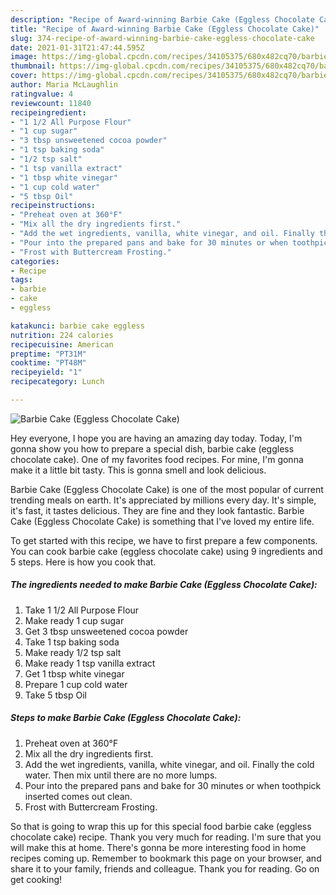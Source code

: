 ```yaml
---
description: "Recipe of Award-winning Barbie Cake (Eggless Chocolate Cake)"
title: "Recipe of Award-winning Barbie Cake (Eggless Chocolate Cake)"
slug: 374-recipe-of-award-winning-barbie-cake-eggless-chocolate-cake
date: 2021-01-31T21:47:44.595Z
image: https://img-global.cpcdn.com/recipes/34105375/680x482cq70/barbie-cake-eggless-chocolate-cake-recipe-main-photo.jpg
thumbnail: https://img-global.cpcdn.com/recipes/34105375/680x482cq70/barbie-cake-eggless-chocolate-cake-recipe-main-photo.jpg
cover: https://img-global.cpcdn.com/recipes/34105375/680x482cq70/barbie-cake-eggless-chocolate-cake-recipe-main-photo.jpg
author: Maria McLaughlin
ratingvalue: 4
reviewcount: 11840
recipeingredient:
- "1 1/2 All Purpose Flour"
- "1 cup sugar"
- "3 tbsp unsweetened cocoa powder"
- "1 tsp baking soda"
- "1/2 tsp salt"
- "1 tsp vanilla extract"
- "1 tbsp white vinegar"
- "1 cup cold water"
- "5 tbsp Oil"
recipeinstructions:
- "Preheat oven at 360°F"
- "Mix all the dry ingredients first."
- "Add the wet ingredients, vanilla, white vinegar, and oil. Finally the cold water. Then mix until there are no more lumps."
- "Pour into the prepared pans and bake for 30 minutes or when toothpick inserted comes out clean."
- "Frost with Buttercream Frosting."
categories:
- Recipe
tags:
- barbie
- cake
- eggless

katakunci: barbie cake eggless 
nutrition: 224 calories
recipecuisine: American
preptime: "PT31M"
cooktime: "PT48M"
recipeyield: "1"
recipecategory: Lunch

---
```



![Barbie Cake (Eggless Chocolate Cake)](https://img-global.cpcdn.com/recipes/34105375/680x482cq70/barbie-cake-eggless-chocolate-cake-recipe-main-photo.jpg)

Hey everyone, I hope you are having an amazing day today. Today, I'm gonna show you how to prepare a special dish, barbie cake (eggless chocolate cake). One of my favorites food recipes. For mine, I'm gonna make it a little bit tasty. This is gonna smell and look delicious.

Barbie Cake (Eggless Chocolate Cake) is one of the most popular of current trending meals on earth. It's appreciated by millions every day. It's simple, it's fast, it tastes delicious. They are fine and they look fantastic. Barbie Cake (Eggless Chocolate Cake) is something that I've loved my entire life.




To get started with this recipe, we have to first prepare a few components. You can cook barbie cake (eggless chocolate cake) using 9 ingredients and 5 steps. Here is how you cook that.

<!--inarticleads1-->

##### The ingredients needed to make Barbie Cake (Eggless Chocolate Cake):

1. Take 1 1/2 All Purpose Flour
1. Make ready 1 cup sugar
1. Get 3 tbsp unsweetened cocoa powder
1. Take 1 tsp baking soda
1. Make ready 1/2 tsp salt
1. Make ready 1 tsp vanilla extract
1. Get 1 tbsp white vinegar
1. Prepare 1 cup cold water
1. Take 5 tbsp Oil




<!--inarticleads2-->

##### Steps to make Barbie Cake (Eggless Chocolate Cake):

1. Preheat oven at 360°F
1. Mix all the dry ingredients first.
1. Add the wet ingredients, vanilla, white vinegar, and oil. Finally the cold water. Then mix until there are no more lumps.
1. Pour into the prepared pans and bake for 30 minutes or when toothpick inserted comes out clean.
1. Frost with Buttercream Frosting.




So that is going to wrap this up for this special food barbie cake (eggless chocolate cake) recipe. Thank you very much for reading. I'm sure that you will make this at home. There's gonna be more interesting food in home recipes coming up. Remember to bookmark this page on your browser, and share it to your family, friends and colleague. Thank you for reading. Go on get cooking!
